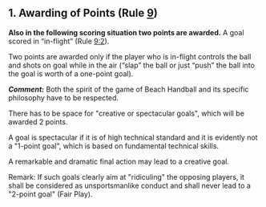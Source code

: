 ## 1. Awarding of Points (Rule [9](#9:1))

**Also in the following scoring situation two points are awarded.**
A goal scored in “in-flight” (Rule [9:2](#9:2)).

Two points are awarded only if the player who is in-flight controls the ball and shots on goal while in the air (“slap” the ball or just “push” the ball into the goal is worth of a one-point goal).

***Comment:***
Both the spirit of the game of Beach Handball and its specific philosophy have to be respected.

There has to be space for "creative or spectacular goals", which will be awarded 2 points.

A goal is spectacular if it is of high technical standard and it is evidently not a "1-point goal", which is based on fundamental technical skills.

A remarkable and dramatic final action may lead to a creative goal.

Remark: If such goals clearly aim at "ridiculing" the opposing players, it shall be considered as unsportsmanlike conduct and shall never lead to a "2-point goal" (Fair Play).
